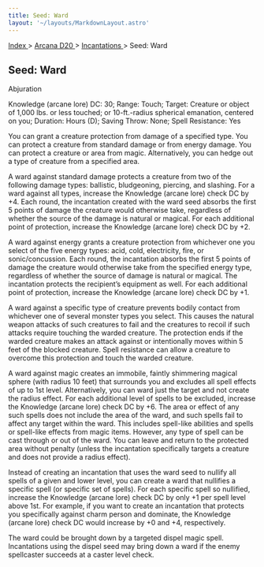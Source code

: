 ```yaml
---
title: Seed: Ward
layout: '~/layouts/MarkdownLayout.astro'
---
```


[ Index ](/) > [ Arcana D20 ](/arcana.d20.srd) > [ Incantations ](/arcana.d20.srd/incantations) > Seed: Ward

##  Seed: Ward

Abjuration

Knowledge (arcane lore) DC: 30; Range: Touch; Target: Creature or object of
1,000 lbs. or less touched; or 10-ft.-radius spherical emanation, centered on
you; Duration: Hours (D); Saving Throw: None; Spell Resistance: Yes

You can grant a creature protection from damage of a specified type. You can
protect a creature from standard damage or from energy damage. You can protect
a creature or area from magic. Alternatively, you can hedge out a type of
creature from a specified area.

A ward against standard damage protects a creature from two of the following
damage types: ballistic, bludgeoning, piercing, and slashing. For a ward
against all types, increase the Knowledge (arcane lore) check DC by +4. Each
round, the incantation created with the ward seed absorbs the first 5 points
of damage the creature would otherwise take, regardless of whether the source
of the damage is natural or magical. For each additional point of protection,
increase the Knowledge (arcane lore) check DC by +2.

A ward against energy grants a creature protection from whichever one you
select of the five energy types: acid, cold, electricity, fire, or
sonic/concussion. Each round, the incantation absorbs the first 5 points of
damage the creature would otherwise take from the specified energy type,
regardless of whether the source of damage is natural or magical. The
incantation protects the recipient’s equipment as well. For each additional
point of protection, increase the Knowledge (arcane lore) check DC by +1.

A ward against a specific type of creature prevents bodily contact from
whichever one of several monster types you select. This causes the natural
weapon attacks of such creatures to fail and the creatures to recoil if such
attacks require touching the warded creature. The protection ends if the
warded creature makes an attack against or intentionally moves within 5 feet
of the blocked creature. Spell resistance can allow a creature to overcome
this protection and touch the warded creature.

A ward against magic creates an immobile, faintly shimmering magical sphere
(with radius 10 feet) that surrounds you and excludes all spell effects of up
to 1st level. Alternatively, you can ward just the target and not create the
radius effect. For each additional level of spells to be excluded, increase
the Knowledge (arcane lore) check DC by +6. The area or effect of any such
spells does not include the area of the ward, and such spells fail to affect
any target within the ward. This includes spell-like abilities and spells or
spell-like effects from magic items. However, any type of spell can be cast
through or out of the ward. You can leave and return to the protected area
without penalty (unless the incantation specifically targets a creature and
does not provide a radius effect).

Instead of creating an incantation that uses the ward seed to nullify all
spells of a given and lower level, you can create a ward that nullifies a
specific spell (or specific set of spells). For each specific spell so
nullified, increase the Knowledge (arcane lore) check DC by only +1 per spell
level above 1st. For example, if you want to create an incantation that
protects you specifically against charm person and dominate, the Knowledge
(arcane lore) check DC would increase by +0 and +4, respectively.

The ward could be brought down by a targeted dispel magic spell. Incantations
using the dispel seed may bring down a ward if the enemy spellcaster succeeds
at a caster level check.

